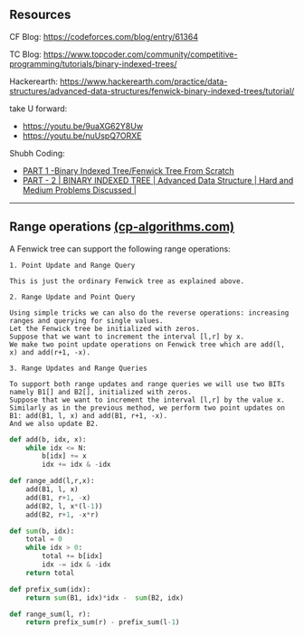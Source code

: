 ## Resources

CF Blog: https://codeforces.com/blog/entry/61364

TC Blog: https://www.topcoder.com/community/competitive-programming/tutorials/binary-indexed-trees/

Hackerearth: https://www.hackerearth.com/practice/data-structures/advanced-data-structures/fenwick-binary-indexed-trees/tutorial/

take U forward:
- https://youtu.be/9uaXG62Y8Uw
- https://youtu.be/nuUspQ7ORXE

Shubh Coding:
- [PART 1 -Binary Indexed Tree/Fenwick Tree From Scratch](https://youtu.be/G_lpEUUsZj4)
- [PART - 2 | BINARY INDEXED TREE | Advanced Data Structure | Hard and Medium Problems Discussed |](https://youtu.be/WmDEZbTHN5c)

<hr />

## Range operations [(cp-algorithms.com)](https://cp-algorithms.com/data_structures/fenwick.html#toc-tgt-8)
A Fenwick tree can support the following range operations:

```
1. Point Update and Range Query

This is just the ordinary Fenwick tree as explained above.
```
```
2. Range Update and Point Query

Using simple tricks we can also do the reverse operations: increasing ranges and querying for single values.
Let the Fenwick tree be initialized with zeros. 
Suppose that we want to increment the interval [l,r] by x. 
We make two point update operations on Fenwick tree which are add(l, x) and add(r+1, -x).
```
```
3. Range Updates and Range Queries

To support both range updates and range queries we will use two BITs namely B1[] and B2[], initialized with zeros.
Suppose that we want to increment the interval [l,r] by the value x. 
Similarly as in the previous method, we perform two point updates on B1: add(B1, l, x) and add(B1, r+1, -x). 
And we also update B2.
```
```python
def add(b, idx, x):
    while idx <= N:
        b[idx] += x
        idx += idx & -idx

def range_add(l,r,x):
    add(B1, l, x)
    add(B1, r+1, -x)
    add(B2, l, x*(l-1))
    add(B2, r+1, -x*r)

def sum(b, idx):
    total = 0
    while idx > 0:
        total += b[idx]
        idx -= idx & -idx
    return total

def prefix_sum(idx):
    return sum(B1, idx)*idx -  sum(B2, idx)

def range_sum(l, r):
    return prefix_sum(r) - prefix_sum(l-1)
```
